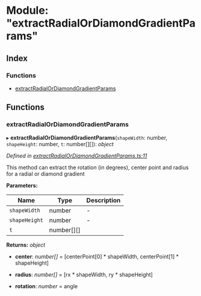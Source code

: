 
# Module: "extractRadialOrDiamondGradientParams"

## Index

### Functions

* [extractRadialOrDiamondGradientParams](_extractradialordiamondgradientparams_.md#extractradialordiamondgradientparams)

## Functions

###  extractRadialOrDiamondGradientParams

▸ **extractRadialOrDiamondGradientParams**(`shapeWidth`: number, `shapeHeight`: number, `t`: number[][]): *object*

*Defined in [extractRadialOrDiamondGradientParams.ts:11](https://github.com/figma-plugin-helper-functions/figma-plugin-helpers/blob/e417c28/src/helpers/extractRadialOrDiamondGradientParams.ts#L11)*

This method can extract the rotation (in degrees), center point and radius for a radial or diamond gradient

**Parameters:**

Name | Type | Description |
------ | ------ | ------ |
`shapeWidth` | number | - |
`shapeHeight` | number | - |
`t` | number[][] |   |

**Returns:** *object*

* **center**: *number[]* = [centerPoint[0] * shapeWidth, centerPoint[1] * shapeHeight]

* **radius**: *number[]* = [rx * shapeWidth, ry * shapeHeight]

* **rotation**: *number* = angle
